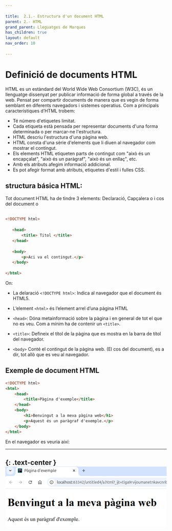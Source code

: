 ```yaml
---

title:  2.1.- Estructura d'un document HTML
parent: 2.- HTML
grand_parent: Lleguatges de Marques
has_children: true
layout: default
nav_order: 10

---
```



# Definició de documents HTML

HTML es un estàndard del World Wide Web Consortium (W3C), és un llenguatge dissenyat per publicar  informació de forma global a través de la web.
Pensat per compartir documents de manera que es vegin de forma semblant en diferents navegadors i sistemes operatius.
Com a principals característiques d’HTML trobem:

- Té número d'etiquetes limitat.
- Cada etiqueta està pensada per representar documents d'una forma determinada o per marcar-ne l'estructura.
- HTML descriu l'estructura d'una pàgina web.
- HTML consta d'una sèrie d'elements que li diuen al navegador com mostrar el contingut.
- Els elements HTML etiqueten parts de contingut com "això és un encapçalat", "això és un paràgraf", "això és un enllaç", etc.
- 	Amb els atributs afegim informació addicional.
- Es pot afegir format amb atributs, etiquetes d'estil i fulles CSS.

## structura básica HTML:

Tot document HTML ha de tindre 3 elements: Declaració, Capçalera  o <head> i cos del document o <body>
    
 ```html

<!DOCTYPE html>

    <head>     
        <title> Titol </title>    
    </head>

    <body>    
        <p>Aci va el contingut.</p>
    </body>

</html>
```
On:
- La delaració `<!DOCTYPE html>`: Indica al navegador que el document és HTML5.
- L’element `<html>` és l’element arrel d’una pàgina HTML
- `<head>`: Dóna metainformació sobre la pàgina i en general de tot el que no es veu. Com a mínim ha de contenir un `<title>`.
  
- `<title>`: Defineix el títol de la pàgina que es mostra en la barra de títol del navegador.
- `<body>` Conté el contingut de la pàgina web. (El cos del document), es a dir, tot allò que es veu al navegador.

## Exemple de document HTML

```html 
<!DOCTYPE html>
<html>
    <head>
        <title>Pàgina d'exemple</title>
    </head>
    <body>
        <h1>Benvingut a la meva pàgina web</h1>
        <p>Aquest és un paràgraf d'exemple.</p>
    </body>
</html>
```
En el navegador es veuria així:

--- 
{: .text-center }
![alt text](imatges/estructuraBasica.png)
---



